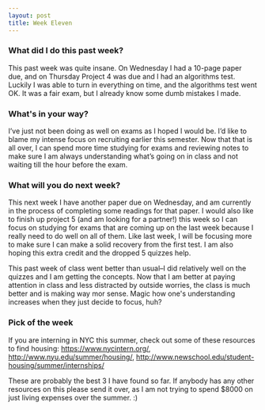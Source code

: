```yaml
---
layout: post
title: Week Eleven
---
```

### What did I do this past week?
This past week was quite insane. On Wednesday I had a 10-page paper due, and on Thursday Project 4 was due and I had an algorithms test. Luckily I was able to turn in everything on time, and the algorithms test went OK. It was a fair exam, but I already know some dumb mistakes I made. 

### What's in your way?
I’ve just not been doing as well on exams as I hoped I would be. I’d like to blame my intense focus on recruiting earlier this semester. Now that that is all over, I can spend more time studying for exams and reviewing notes to make sure I am always understanding what’s going on in class and not waiting till the hour before the exam. 

### What will you do next week?
This next week I have another paper due on Wednesday, and am currently in the process of completing some readings for that paper. I would also like to finish up project 5 (and am looking for a partner!) this week so I can focus on studying for exams that are coming up on the last week because I really need to do well on all of them. Like last week, I will be focusing more to make sure I can make a solid recovery from the first test. I am also hoping this extra credit and the dropped 5 quizzes help. 

This past week of class went better than usual–I did relatively well on the quizzes and I am getting the concepts. Now that I am better at paying attention in class and less distracted by outside worries, the class is much better and is making way mor sense. Magic how one's understanding increases when they just decide to focus, huh?

### Pick of the week
If you are interning in NYC this summer, check out some of these resources to find housing: https://www.nycintern.org/, http://www.nyu.edu/summer/housing/, http://www.newschool.edu/student-housing/summer/internships/ 

These are probably the best 3 I have found so far. If anybody has any other resources on this please send it over, as I am not trying to spend $8000 on just living expenses over the summer. :)

